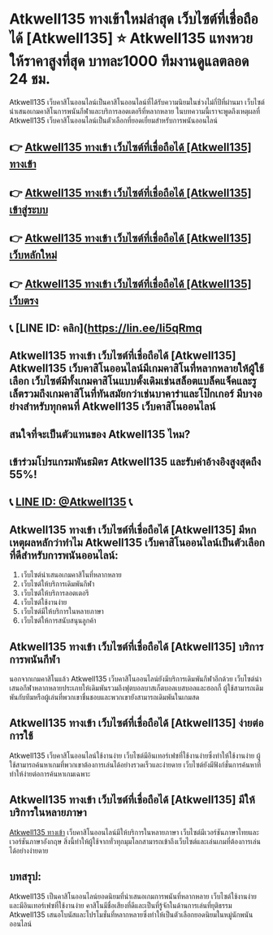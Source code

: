 
# Atkwell135 ทางเข้าใหม่ล่าสุด เว็บไซต์ที่เชื่อถือได้ [Atkwell135] ⭐ Atkwell135 แทงหวยให้ราคาสูงที่สุด บาทละ1000 ทีมงานดูแลตลอด 24 ชม.

Atkwell135 เว็บคาสิโนออนไลน์เป็นคาสิโนออนไลน์ที่ได้รับความนิยมในช่วงไม่กี่ปีที่ผ่านมา เว็บไซต์นําเสนอเกมคาสิโนการพนันกีฬาและบริการลอตเตอรีที่หลากหลาย ในบทความนี้เราจะพูดถึงเหตุผลที่ Atkwell135 เว็บคาสิโนออนไลน์เป็นตัวเลือกที่ยอดเยี่ยมสําหรับการพนันออนไลน์

## 👉 [Atkwell135 ทางเข้า เว็บไซต์ที่เชื่อถือได้ [Atkwell135] ทางเข้า](https://auto.atkwell135.net/register?uplineid=NjM3)
## 👉 [Atkwell135 ทางเข้า เว็บไซต์ที่เชื่อถือได้ [Atkwell135] เข้าสู่ระบบ](https://auto.atkwell135.net/register?uplineid=NjM3)
## 👉 [Atkwell135 ทางเข้า เว็บไซต์ที่เชื่อถือได้ [Atkwell135] เว็บหลักใหม่](https://auto.atkwell135.net/register?uplineid=NjM3)
## 👉 [Atkwell135 ทางเข้า เว็บไซต์ที่เชื่อถือได้ [Atkwell135] เว็บตรง](https://auto.atkwell135.net/register?uplineid=NjM3)
## 📞 [LINE ID: คลิก](https://lin.ee/Ii5qRmq

## Atkwell135 ทางเข้า เว็บไซต์ที่เชื่อถือได้ [Atkwell135] Atkwell135 เว็บคาสิโนออนไลน์มีเกมคาสิโนที่หลากหลายให้ผู้ใช้เลือก เว็บไซต์มีทั้งเกมคาสิโนแบบดั้งเดิมเช่นสล็อตแบล็คแจ็คและรูเล็ตรวมถึงเกมคาสิโนที่ทันสมัยกว่าเช่นบาคาร่าและโป๊กเกอร์ มีบางอย่างสําหรับทุกคนที่ Atkwell135 เว็บคาสิโนออนไลน์

## สนใจที่จะเป็นตัวแทนของ Atkwell135 ไหม?
## เข้าร่วมโปรแกรมพันธมิตร Atkwell135 และรับค่าอ้างอิงสูงสุดถึง 55%!
## 📞 [LINE ID: @Atkwell135](https://bit.ly/3RSGiFl) 📞

## Atkwell135 ทางเข้า เว็บไซต์ที่เชื่อถือได้ [Atkwell135] มีหกเหตุผลหลักว่าทําไม Atkwell135 เว็บคาสิโนออนไลน์เป็นตัวเลือกที่ดีสําหรับการพนันออนไลน์:

1. เว็บไซต์นําเสนอเกมคาสิโนที่หลากหลาย
2. เว็บไซต์ให้บริการเดิมพันกีฬา
3. เว็บไซต์ให้บริการลอตเตอรี
4. เว็บไซต์ใช้งานง่าย
5. เว็บไซต์มีให้บริการในหลายภาษา
6. เว็บไซต์ให้การสนับสนุนลูกค้า

## Atkwell135 ทางเข้า เว็บไซต์ที่เชื่อถือได้ [Atkwell135] บริการการพนันกีฬา

นอกจากเกมคาสิโนแล้ว Atkwell135 เว็บคาสิโนออนไลน์ยังมีบริการเดิมพันกีฬาอีกด้วย เว็บไซต์นําเสนอกีฬาหลากหลายประเภทให้เดิมพันรวมถึงฟุตบอลบาสเก็ตบอลเบสบอลและฮอกกี้ ผู้ใช้สามารถเดิมพันกับทีมหรือผู้เล่นที่พวกเขาชื่นชอบและพวกเขายังสามารถเดิมพันในเกมสด

## Atkwell135 ทางเข้า เว็บไซต์ที่เชื่อถือได้ [Atkwell135] ง่ายต่อการใช้

Atkwell135 เว็บคาสิโนออนไลน์ใช้งานง่าย เว็บไซต์มีอินเทอร์เฟซที่ใช้งานง่ายซึ่งทําให้ใช้งานง่าย ผู้ใช้สามารถค้นหาเกมที่พวกเขาต้องการเล่นได้อย่างรวดเร็วและง่ายดาย เว็บไซต์ยังมีฟังก์ชั่นการค้นหาที่ทําให้ง่ายต่อการค้นหาเกมเฉพาะ

## Atkwell135 ทางเข้า เว็บไซต์ที่เชื่อถือได้ [Atkwell135] มีให้บริการในหลายภาษา

[Atkwell135 ทางเข้า](https://auto.atkwell135.net/register?uplineid=NjM3) เว็บคาสิโนออนไลน์มีให้บริการในหลายภาษา เว็บไซต์มีเวอร์ชันภาษาไทยและเวอร์ชันภาษาอังกฤษ สิ่งนี้ทําให้ผู้ใช้จากทั่วทุกมุมโลกสามารถเข้าถึงเว็บไซต์และเล่นเกมที่ต้องการเล่นได้อย่างง่ายดาย

## บทสรุป:

Atkwell135 เป็นคาสิโนออนไลน์ยอดนิยมที่นําเสนอเกมการพนันที่หลากหลาย เว็บไซต์ใช้งานง่ายและมีอินเทอร์เฟซที่ใช้งานง่าย คาสิโนมีชื่อเสียงที่ดีและเป็นที่รู้จักในด้านการเล่นที่ยุติธรรม Atkwell135 เสนอโบนัสและโปรโมชั่นที่หลากหลายซึ่งทําให้เป็นตัวเลือกยอดนิยมในหมู่นักพนันออนไลน์
